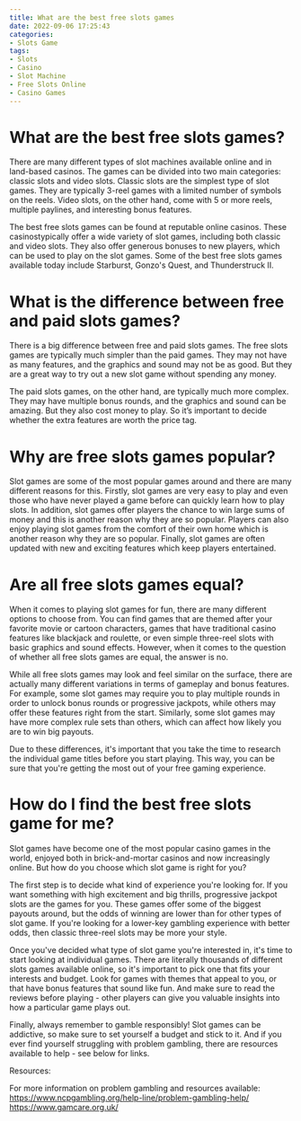 ```yaml
---
title: What are the best free slots games 
date: 2022-09-06 17:25:43
categories:
- Slots Game
tags:
- Slots
- Casino
- Slot Machine
- Free Slots Online
- Casino Games
---
```



#  What are the best free slots games? 

There are many different types of slot machines available online and in land-based casinos. The games can be divided into two main categories: classic slots and video slots. Classic slots are the simplest type of slot games. They are typically 3-reel games with a limited number of symbols on the reels. Video slots, on the other hand, come with 5 or more reels, multiple paylines, and interesting bonus features.

The best free slots games can be found at reputable online casinos. These casinostypically offer a wide variety of slot games, including both classic and video slots. They also offer generous bonuses to new players, which can be used to play on the slot games. Some of the best free slots games available today include Starburst, Gonzo's Quest, and Thunderstruck II.

#  What is the difference between free and paid slots games? 

There is a big difference between free and paid slots games. The free slots games are typically much simpler than the paid games. They may not have as many features, and the graphics and sound may not be as good. But they are a great way to try out a new slot game without spending any money.

The paid slots games, on the other hand, are typically much more complex. They may have multiple bonus rounds, and the graphics and sound can be amazing. But they also cost money to play. So it’s important to decide whether the extra features are worth the price tag.

#  Why are free slots games popular? 

Slot games are some of the most popular games around and there are many different reasons for this. Firstly, slot games are very easy to play and even those who have never played a game before can quickly learn how to play slots. In addition, slot games offer players the chance to win large sums of money and this is another reason why they are so popular. Players can also enjoy playing slot games from the comfort of their own home which is another reason why they are so popular. Finally, slot games are often updated with new and exciting features which keep players entertained.

#  Are all free slots games equal? 

When it comes to playing slot games for fun, there are many different options to choose from. You can find games that are themed after your favorite movie or cartoon characters, games that have traditional casino features like blackjack and roulette, or even simple three-reel slots with basic graphics and sound effects. However, when it comes to the question of whether all free slots games are equal, the answer is no.

While all free slots games may look and feel similar on the surface, there are actually many different variations in terms of gameplay and bonus features. For example, some slot games may require you to play multiple rounds in order to unlock bonus rounds or progressive jackpots, while others may offer these features right from the start. Similarly, some slot games may have more complex rule sets than others, which can affect how likely you are to win big payouts.

Due to these differences, it's important that you take the time to research the individual game titles before you start playing. This way, you can be sure that you're getting the most out of your free gaming experience.

#  How do I find the best free slots game for me?

Slot games have become one of the most popular casino games in the world, enjoyed both in brick-and-mortar casinos and now increasingly online. But how do you choose which slot game is right for you?

The first step is to decide what kind of experience you're looking for. If you want something with high excitement and big thrills, progressive jackpot slots are the games for you. These games offer some of the biggest payouts around, but the odds of winning are lower than for other types of slot game. If you're looking for a lower-key gambling experience with better odds, then classic three-reel slots may be more your style.

Once you've decided what type of slot game you're interested in, it's time to start looking at individual games. There are literally thousands of different slots games available online, so it's important to pick one that fits your interests and budget. Look for games with themes that appeal to you, or that have bonus features that sound like fun. And make sure to read the reviews before playing - other players can give you valuable insights into how a particular game plays out.

Finally, always remember to gamble responsibly! Slot games can be addictive, so make sure to set yourself a budget and stick to it. And if you ever find yourself struggling with problem gambling, there are resources available to help - see below for links.

Resources:

For more information on problem gambling and resources available:
https://www.ncpgambling.org/help-line/problem-gambling-help/
https://www.gamcare.org.uk/